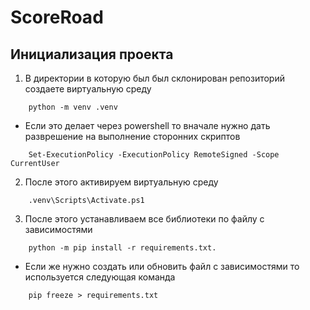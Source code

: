 # ScoreRoad

## Инициализация проекта 
1. В директории в которую был был склонирован репозиторий создаете виртуальную среду 
``` 
    python -m venv .venv
```
   - Если это делает через powershell то вначале нужно дать разврешение на выполнение сторонних скриптов
``` 
    Set-ExecutionPolicy -ExecutionPolicy RemoteSigned -Scope CurrentUser
```
2. После этого активируем виртуальную среду 
```
    .venv\Scripts\Activate.ps1
```
3. После этого устанавливаем все библиотеки по файлу с зависимостями 
```
    python -m pip install -r requirements.txt.
```
   - Если же нужно создать или обновить файл с зависимостями то используется следующая команда 
```
    pip freeze > requirements.txt
```